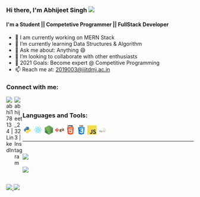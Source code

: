 ### Hi there, I'm Abhijeet Singh <img src="https://raw.githubusercontent.com/MartinHeinz/MartinHeinz/master/wave.gif" width="30px">

#### I'm a Student || Competetive Programmer || FullStack Developer 

- 🔭 I am currently working on MERN Stack
- 🌱 I’m currently learning Data Structures & Algorithm
- 💬 Ask me about: Anything 😄
- 👯 I’m looking to collaborate with other enthusiasts
- 🥅 2021 Goals: Become expert @ Competitive Programming
- 📫 Reach me at: 2019003@iiitdmj.ac.in


### Connect with me:

[<img align="left" alt="abhi178134 | LinkedIn" width="22px" src="https://cdn.jsdelivr.net/npm/simple-icons@v3/icons/linkedin.svg" />][linkedin]
[<img align="left" alt="abhijeet_2323 | Instagram" width="22px" src="https://cdn.jsdelivr.net/npm/simple-icons@v3/icons/instagram.svg" />][instagram]

<br/>

### Languages and Tools:

<code><img height="25" src="https://raw.githubusercontent.com/github/explore/80688e429a7d4ef2fca1e82350fe8e3517d3494d/topics/python/python.png"></code>
<code><img height="25" src="https://raw.githubusercontent.com/github/explore/80688e429a7d4ef2fca1e82350fe8e3517d3494d/topics/react/react.png"></code>
<code><img height="25" src="https://raw.githubusercontent.com/github/explore/80688e429a7d4ef2fca1e82350fe8e3517d3494d/topics/nodejs/nodejs.png"></code>
<code><img height="25" src="https://raw.githubusercontent.com/github/explore/80688e429a7d4ef2fca1e82350fe8e3517d3494d/topics/git/git.png"></code>
<code><img height="25" src="https://raw.githubusercontent.com/github/explore/80688e429a7d4ef2fca1e82350fe8e3517d3494d/topics/html/html.png"></code>
<code><img height="25" src="https://raw.githubusercontent.com/github/explore/80688e429a7d4ef2fca1e82350fe8e3517d3494d/topics/css/css.png"></code>
<code><img height="25" src="https://raw.githubusercontent.com/github/explore/80688e429a7d4ef2fca1e82350fe8e3517d3494d/topics/javascript/javascript.png"></code>
<code><img height="25" src="https://raw.githubusercontent.com/github/explore/80688e429a7d4ef2fca1e82350fe8e3517d3494d/topics/mysql/mysql.png"></code>
<br />

---

<br />

<img align="center" src="https://github-readme-stats.vercel.app/api/top-langs/?username=abhi178134&theme=dark" />
<br />
<br />

<img align="center" src="https://github-readme-stats.vercel.app/api?username=abhi178134&show_icons=true&theme=dark&count_private=true)"/>
<br/>
<br/>

<a href="https://github.com/abhi178134/github-stats">

![](https://github.com/abhi178134/github-stats/blob/master/generated/overview.svg)
![](https://github.com/abhi178134/github-stats/blob/master/generated/languages.svg)
</a>


[instagram]: https://www.instagram.com/abhijeet_2323/
[linkedin]: https://www.linkedin.com/in/abhi178134/
